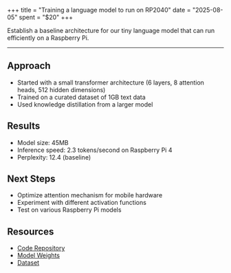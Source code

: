 +++
title = "Training a language model to run on RP2040"
date = "2025-08-05"
spent = "$20"
+++

Establish a baseline architecture for our tiny language model that can run efficiently on a Raspberry Pi.
<!--more-->
---

## Approach
- Started with a small transformer architecture (6 layers, 8 attention heads, 512 hidden dimensions)
- Trained on a curated dataset of 1GB text data
- Used knowledge distillation from a larger model

## Results
- Model size: 45MB
- Inference speed: 2.3 tokens/second on Raspberry Pi 4
- Perplexity: 12.4 (baseline)

## Next Steps
- Optimize attention mechanism for mobile hardware
- Experiment with different activation functions
- Test on various Raspberry Pi models

## Resources
- [Code Repository](https://github.com/starmind/experiment-001)
- [Model Weights](https://huggingface.co/starmind/baseline-model)
- [Dataset](https://huggingface.co/datasets/starmind/curated-text-1gb)